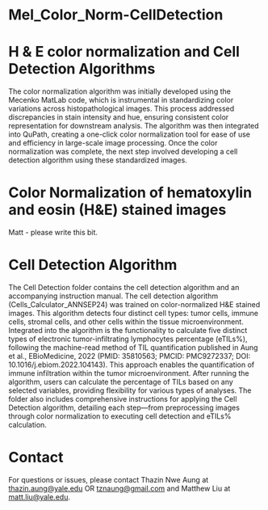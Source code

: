 # Mel_Color_Norm-CellDetection
# H &amp; E color normalization and Cell Detection Algorithms 
The color normalization algorithm was initially developed using the Mecenko MatLab code, which is instrumental in standardizing color variations across histopathological images. This process addressed discrepancies in stain intensity and hue, ensuring consistent color representation for downstream analysis. The algorithm was then integrated into QuPath, creating a one-click color normalization tool for ease of use and efficiency in large-scale image processing. Once the color normalization was complete, the next step involved developing a cell detection algorithm using these standardized images. 
# Color Normalization of hematoxylin and eosin (H&E) stained images
Matt - please write this bit.
# Cell Detection Algorithm
The Cell Detection folder contains the cell detection algorithm and an accompanying instruction manual. The cell detection algorithm (Cells_Calculator_ANNSEP24) was trained on color-normalized H&E stained images. This algorithm detects four distinct cell types: tumor cells, immune cells, stromal cells, and other cells within the tissue microenvironment. Integrated into the algorithm is the functionality to calculate five distinct types of electronic tumor-infiltrating lymphocytes percentage (eTILs%), following the machine-read method of TIL quantification published in Aung et al., EBioMedicine, 2022 (PMID: 35810563; PMCID: PMC9272337; DOI: 10.1016/j.ebiom.2022.104143). This approach enables the quantification of immune infiltration within the tumor microenvironment. After running the algorithm, users can calculate the percentage of TILs based on any selected variables, providing flexibility for various types of analyses. The folder also includes comprehensive instructions for applying the Cell Detection algorithm, detailing each step—from preprocessing images through color normalization to executing cell detection and eTILs% calculation. 
# Contact 
For questions or issues, please contact Thazin Nwe Aung at thazin.aung@yale.edu OR tznaung@gmail.com and Matthew Liu at matt.liu@yale.edu.
